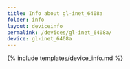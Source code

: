 ```yaml
---
title: Info about gl-inet_6408a
folder: info
layout: deviceinfo
permalink: /devices/gl-inet_6408a/
device: gl-inet_6408a
---
```

{% include templates/device_info.md %}
